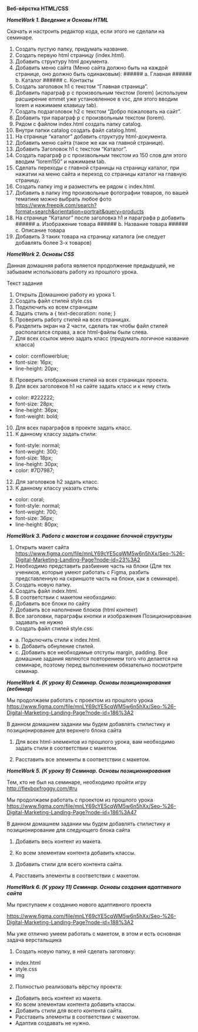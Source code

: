 **Веб-вёрстка HTML/CSS**

***HomeWork 1. Введение и Основы HTML***

Скачать и настроить редактор кода, если этого не сделали на семинаре.
1. Создать пустую папку, придумать название.
2. Создать первую html страницу (index.html).
3. Добавить структуру html документа.
4. Добавить меню сайта (Меню сайта должно быть на каждой странице, оно должно быть одинаковым): ###### a. Главная ###### b. Каталог ###### c. Контакты
5. Создать заголовок h1 с текстом “Главная страница”.
6. Добавить параграф p с произвольным текстом (lorem) (используем расширение emmet уже установленное в vsc, для этого вводим lorem и нажимаем клавишу tab).
7. Создать подзаголовок h2 с текстом “Добро пожаловать на сайт”.
8. Добавить три параграф p с произвольным текстом (lorem).
9. Рядом с файлом index.html создать папку catalog.
10. Внутри папки catalog создать файл catalog.html.
11. На странице “каталог” добавить структуру html-документа.
12. Добавить меню сайта (такое же как на главной странице).
13. Добавить Заголовок h1 с текстом “Каталог”.
14. Создать параграф p с произвольным текстом из 150 слов для этого вводим “lorem150” и нажимаем tab.
15. Сделать переходы с главной страницы на страницу каталог, при нажатии на меню сайта и переход со страницы каталог на главную страницу.
16. Создать папку img и разместить ее рядом с index.html.
17. Добавить в папку img произвольные фотографии товаров, по вашей тематике можно выбрать любое фото https://www.freepik.com/search?format=search&orientation=portrait&query=products
18. На странице “Каталог” после заголовка h1 и параграфа p добавить ###### a. Изображение товара ###### b. Название товара ###### c. Описание товара
19. Добавить 3 таких товара на страницу каталога (не следует добавлять более 3-х товаров)


***HomeWork 2. Основы CSS***

Данная домашняя работа является продолжение предыдущей, не забываем использовать работу из прошлого урока.

Текст задания

1. Открыть Домашнюю работу из урока 1.
2. Создать файл стилей style.css
3. Подключить ко всем страницам
4. Задать стиль a { text-decoration: none; }
5. Проверить работу стилей на всех страницах.
6. Разделить экран на 2 части, сделать так чтобы файл стилей располагался справа, а все html-файлы были слева.
7. Для всех ссылок меню задать класс (придумать логичное название класса)
- color: cornflowerblue;
- font-size: 16px;
- line-height: 20px;
8. Проверить отображения стилей на всех страницах проекта.
9. Для всех заголовков h1 на сайте задать класс и к нему стиль
- color: #222222;
- font-size: 28px;
- line-height: 36px;
- font-weight: bold;
10. Для всех параграфов в проекте задать класс.
11. К данному классу задать стили:
- font-style: normal;
- font-weight: 300;
- font-size: 18px;
- line-height: 30px;
- color: #7D7987;
12. Для заголовков h2 задать класс.
13. К данному классу указать стиль:
- color: coral;
- font-style: normal;
- font-weight: 700;
- font-size: 36px;
- line-height: 80px;

***HomeWork 3. Работа с макетом и cоздание блочной структуры***

1. Открыть макет сайта https://www.figma.com/file/mnLY69cYE5cqWM5w6n5hXx/Seo-%26-Digital-Marketing-Landing-Page?node-id=23%3A2
2. Необходимо представить разбиение часть на блоки (Для тех учеников, которые умеют работать с Figma, разбить представленную на скриншоте часть на блоки, как в семинаре).
3. Создать новую папку.
4. Создать файл index.html.
5. В соответствии с макетом необходимо:
6. Добавить все блоки по сайту
7. Добавить все наполнение блоков (html контент)
8. Все заголовки, параграфы кнопки и изображения Позиционирование задавать не нужно
9. Создать файл стилей style.css: 
- a. Подключить стили к index.html. 
- b. Добавить обнуление стилей. 
- c. Добавить все необходимые отступы margin, padding. 
Все домашние задания являются повторением того что делается на семинаре, поэтому перед выполнением обязательно посмотрите семинар.



***HomeWork 4. (К уроку 8) Семинар. Основы позиционирования (вебинар)***

Мы продолжаем работать с проектом из прошлого урока https://www.figma.com/file/mnLY69cYE5cqWM5w6n5hXx/Seo-%26-Digital-Marketing-Landing-Page?node-id=186%3A2

В данном домашнем задании мы будем добавлять стилистику и позиционирование для верхнего блока сайта

1. Для всех html-элементов из прошлого урока, вам необходимо задать стили в соответствии с макетом.

2. Расставить все элементы в соответствии с макетом.



***HomeWork 5. (К уроку 9) Семинар. Основы позиционирования***

Тем, кто не был на семинаре, необходимо пройти игру http://flexboxfroggy.com/#ru

Мы продолжаем работать с проектом из прошлого урока https://www.figma.com/file/mnLY69cYE5cqWM5w6n5hXx/Seo-%26-Digital-Marketing-Landing-Page?node-id=186%3A47

В данном домашнем задании мы будем добавлять стилистику и позиционирование для следующего блока сайта

1. Добавить весь контент из макета.

2. Ко всем элементам контента добавить классы.

3. Добавить стили для всего контента сайта.

4. Расставить элементы в соответствии с макетом.


***HomeWork 6. (К уроку 11) Семинар. Основы создания адаптивного сайта***

Мы приступаем к созданию нового адаптивного проекта

https://www.figma.com/file/mnLY69cYE5cqWM5w6n5hXx/Seo-%26-Digital-Marketing-Landing-Page?node-id=188%3A2

Мы уже отлично умеем работать с макетом, в этом и есть основная задача верстальщика

1. Создать новую папку, в ней сделать заготовку:
* index.html
* style.css
* img

2. Полностью реализовать вёрстку проекта:
* Добавить весь контент из макета.
* Ко всем элементам контента добавить классы.
* Добавить стили для всего контента сайта.
* Расставить элементы в соответствии с макетом.
* Адаптив создавать не нужно.